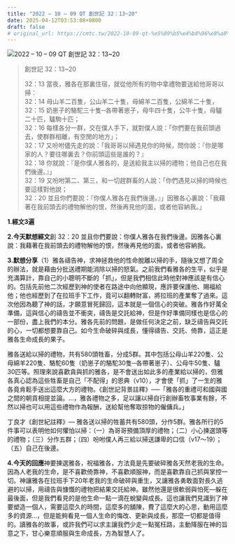 ```yaml
---
title: "2022 – 10 – 09 QT 創世記 32：13~20"
date: 2025-04-12T03:53:08+0800
draft: false
# original_url: https://cmtc.tw/2022-10-09-qt-%e5%89%b5%e4%b8%96%e8%a8%98-32%ef%bc%9a1320
---
```


![2022 – 10 – 09 QT 創世記 32：13~20](/images/qt.jpg  "2022 – 10 – 09 QT 創世記 32：13~20")

> 創世記 32：13~20
>
> 32：13 當夜，雅各在那裏住宿，就從他所有的物中拿禮物要送給他哥哥以掃：  
> 32：14 母山羊二百隻，公山羊二十隻，母綿羊二百隻，公綿羊二十隻，  
> 32：15 奶崽子的駱駝三十隻─各帶著崽子，母牛四十隻，公牛十隻，母驢二十匹，驢駒十匹；  
> 32：16 每樣各分一群，交在僕人手下，就對僕人說：「你們要在我前頭過去，使群群相離，有空閒的地方」；  
> 32：17 又吩咐儘先走的說：「我哥哥以掃遇見你的時候，問你說：『你是哪家的人？要往哪裏去？你前頭這些是誰的？』  
> 32：18 你就說：『是你僕人雅各的，是送給我主以掃的禮物；他自己也在我們後邊。』」  
> 32：19 又吩咐第二、第三，和一切趕群畜的人說：「你們遇見以掃的時候也要這樣對他說；  
> 32：20 並且你們要說：『你僕人雅各在我們後邊。』」因雅各心裏說：「我藉著在我前頭去的禮物解他的恨，然後再見他的面，或者他容納我。」

**1.經文3遍**

**2.今天默想經文**創 32：20 並且你們要說：你僕人雅各在我們後邊。因雅各心裏說：我藉著在我前頭去的禮物解他的恨，然後再見他的面，或者他容納我。

**3.默想分享**（1）雅各禱告神，求神拯救他的性命脫離以掃的手，隨後又想了周全的辦法，就是藉由分批送禮期能消除以掃的怒氣。之前我們看雅各的生平，似乎是充滿算計，靠自己的小聰明不斷的「抓」，但是我們相信此時他對神應該是有信心的。包括先前他二次經歷到神的使者在路途中向他顯現，應許要保護他、賜福給他；他也經歷到了在拉班手下工作，竟可以翻轉財富，將拉班的產業奪了過來。這次他因為聽了神的話，才願意冒死歸回，這本就是一個信心的突破。雅各作好萬全準備，這與信心的禱告並不衝突，禱告是交託給神，但是作好準備同樣也是信心的一部份，盡上我們的本分。雅各先前的問題，是做任何決定之前，缺乏禱告與交託的心，一切都想要靠自己。如今生命破碎與成長，懂得禱告、交託、倚靠，這正是雅各生命成長的果子。

雅各送給以掃的禮物，共有580頭牲畜，分成5群。其中包括公母山羊220隻、公母綿羊220隻、駱駝60隻（奶崽子的駱駝30隻─各帶著崽子）、公母牛50隻、驢30匹等。照理來說喜歡貪與抓的雅各，是不會送出如此多的產業給以掃的，但雅各真心認為這些牲畜是自己「不配得」的恩典（v10），才會使「抓」了一生的雅各竟肯鬆手送出這麼大方的禮物。《創世記背景註釋》──「雅各的重禮可和國與國之間的朝貢相提並論。…，雅各禮物之多，足以讓以掃自行創辦畜牧事業有餘，不然以掃也可以用這些禮物作為報酬，送給幫他奪取掠物的僱傭兵。」

丁良才《創世紀註釋》— 雅各送以掃的牲蓄共有580頭，分作5群。雅各所行的5件事可以表明他如何懼怕以掃：（一）為哥哥預備頂厚的禮物；（二）小心揀選頭等的禮物；（三）分作五群；（四）吩咐僕人再三給以掃送謙卑的口信（v17～19）；（五）自己在後邊。

**4.今天的回應**神要揀選雅各，祝福雅各，方法竟是先要破碎雅各天然老我的生命。因為人老我的生命，是不喜歡倚靠神，不喜歡順服神，而是喜歡靠自己抓與掌控一切。神讓雅各在拉班手下20年老我的生命破碎與重生，又讓雅各勇敢面對長久逃避的以掃，用禱告與慷慨的禮物把結果交託給神。雖然他還是很軟弱與怕死—躲在最後面，但是我們看見的是他生命一點一滴在蛻變與成長。這也讓我們見識到了神要塑造一個人，需要這麼久的時間，這麼多的舖陳，費了這麼大的心思，動用這麼多的資源…，但是能夠看見一個人生命的悔改、更新與成長，那麼一切都是值得的。讀雅各的故事，或許我們可以求主讓我們少走一點冤枉路，主動降服在神的旨意之下，甘心樂意順服與生命成長，方為智慧人了。
